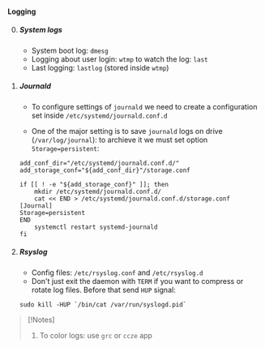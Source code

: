 #### Logging

0. ##### System logs

    - System boot log: `dmesg`
    - Logging about user login: `wtmp` to watch the log: `last`
    - Last logging: `lastlog` (stored inside `wtmp`)

1. ##### Journald

    - To configure settings of `journald` we need to create a configuration set inside `/etc/systemd/journald.conf.d`

    - One of the major setting is to save `journald` logs on drive (`/var/log/journal`): to archieve it we must set option `Storage=persistent`:

    ```
    add_conf_dir="/etc/systemd/journald.conf.d/"
    add_storage_conf="${add_conf_dir}"/storage.conf

    if [[ ! -e "${add_storage_conf}" ]]; then
        mkdir /etc/systemd/journald.conf.d/
        cat << END > /etc/systemd/journald.conf.d/storage.conf 
    [Journal]
    Storage=persistent
    END
        systemctl restart systemd-journald
    fi
    ```

2. ##### Rsyslog

    - Config files: `/etc/rsyslog.conf` and `/etc/rsyslog.d`
    - Don't just exit the daemon with `TERM` if you want to compress or rotate log files. Before that send `HUP` signal:
    ```
    sudo kill -HUP `/bin/cat /var/run/syslogd.pid`
    ```

>[!Notes]
>1. To color logs: use `grc` or `ccze` app